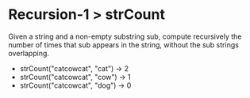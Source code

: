 # Recursion-1 > strCount

Given a string and a non-empty substring sub, compute recursively the number of times that sub appears in the string, without the sub strings overlapping.

- strCount("catcowcat", "cat") → 2
- strCount("catcowcat", "cow") → 1
- strCount("catcowcat", "dog") → 0